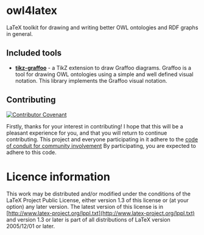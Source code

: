 # owl4latex
LaTeX toolkit for drawing and writing better OWL ontologies and RDF graphs in general. 

## Included tools

* [__tikz-graffoo__](manual-tikz-graffoo.pdf) - a TikZ extension to draw Graffoo diagrams. Graffoo is a tool for drawing OWL ontologies using a simple and well defined visual notation. This library implements the Graffoo visual notation.


## Contributing 
[![Contributor Covenant](https://img.shields.io/badge/Contributor%20Covenant-v2.0%20adopted-ff69b4.svg)](code_of_conduct.md)

Firstly, thanks for your interest in contributing! I hope that this will be a pleasant experience for you, and that you will return to continue contributing.
This project and everyone participating in it adhere to the [code of conduit for community involvement](https://www.contributor-covenant.org/version/1/4/code-of-conduct/)
By participating, you are expected to adhere to this code.

# Licence information
This work may be distributed and/or modified under the conditions of the LaTeX Project Public License, either version 1.3 of this license or (at your option) any later version. 
The latest version of this license is in [http://www.latex-project.org/lppl.txt](http://www.latex-project.org/lppl.txt) and version 1.3 or later is part of all distributions of LaTeX
version 2005/12/01 or later.
 
